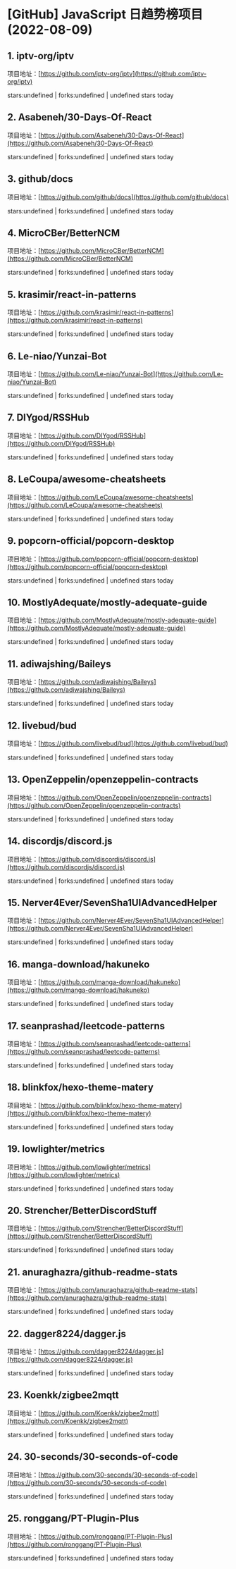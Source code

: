 # [GitHub] JavaScript 日趋势榜项目(2022-08-09)

## 1. iptv-org/iptv 

项目地址：[https://github.com/iptv-org/iptv](https://github.com/iptv-org/iptv)

stars:undefined | forks:undefined | undefined stars today 



## 2. Asabeneh/30-Days-Of-React 

项目地址：[https://github.com/Asabeneh/30-Days-Of-React](https://github.com/Asabeneh/30-Days-Of-React)

stars:undefined | forks:undefined | undefined stars today 



## 3. github/docs 

项目地址：[https://github.com/github/docs](https://github.com/github/docs)

stars:undefined | forks:undefined | undefined stars today 



## 4. MicroCBer/BetterNCM 

项目地址：[https://github.com/MicroCBer/BetterNCM](https://github.com/MicroCBer/BetterNCM)

stars:undefined | forks:undefined | undefined stars today 



## 5. krasimir/react-in-patterns 

项目地址：[https://github.com/krasimir/react-in-patterns](https://github.com/krasimir/react-in-patterns)

stars:undefined | forks:undefined | undefined stars today 



## 6. Le-niao/Yunzai-Bot 

项目地址：[https://github.com/Le-niao/Yunzai-Bot](https://github.com/Le-niao/Yunzai-Bot)

stars:undefined | forks:undefined | undefined stars today 



## 7. DIYgod/RSSHub 

项目地址：[https://github.com/DIYgod/RSSHub](https://github.com/DIYgod/RSSHub)

stars:undefined | forks:undefined | undefined stars today 



## 8. LeCoupa/awesome-cheatsheets 

项目地址：[https://github.com/LeCoupa/awesome-cheatsheets](https://github.com/LeCoupa/awesome-cheatsheets)

stars:undefined | forks:undefined | undefined stars today 



## 9. popcorn-official/popcorn-desktop 

项目地址：[https://github.com/popcorn-official/popcorn-desktop](https://github.com/popcorn-official/popcorn-desktop)

stars:undefined | forks:undefined | undefined stars today 



## 10. MostlyAdequate/mostly-adequate-guide 

项目地址：[https://github.com/MostlyAdequate/mostly-adequate-guide](https://github.com/MostlyAdequate/mostly-adequate-guide)

stars:undefined | forks:undefined | undefined stars today 



## 11. adiwajshing/Baileys 

项目地址：[https://github.com/adiwajshing/Baileys](https://github.com/adiwajshing/Baileys)

stars:undefined | forks:undefined | undefined stars today 



## 12. livebud/bud 

项目地址：[https://github.com/livebud/bud](https://github.com/livebud/bud)

stars:undefined | forks:undefined | undefined stars today 



## 13. OpenZeppelin/openzeppelin-contracts 

项目地址：[https://github.com/OpenZeppelin/openzeppelin-contracts](https://github.com/OpenZeppelin/openzeppelin-contracts)

stars:undefined | forks:undefined | undefined stars today 



## 14. discordjs/discord.js 

项目地址：[https://github.com/discordjs/discord.js](https://github.com/discordjs/discord.js)

stars:undefined | forks:undefined | undefined stars today 



## 15. Nerver4Ever/SevenSha1UIAdvancedHelper 

项目地址：[https://github.com/Nerver4Ever/SevenSha1UIAdvancedHelper](https://github.com/Nerver4Ever/SevenSha1UIAdvancedHelper)

stars:undefined | forks:undefined | undefined stars today 



## 16. manga-download/hakuneko 

项目地址：[https://github.com/manga-download/hakuneko](https://github.com/manga-download/hakuneko)

stars:undefined | forks:undefined | undefined stars today 



## 17. seanprashad/leetcode-patterns 

项目地址：[https://github.com/seanprashad/leetcode-patterns](https://github.com/seanprashad/leetcode-patterns)

stars:undefined | forks:undefined | undefined stars today 



## 18. blinkfox/hexo-theme-matery 

项目地址：[https://github.com/blinkfox/hexo-theme-matery](https://github.com/blinkfox/hexo-theme-matery)

stars:undefined | forks:undefined | undefined stars today 



## 19. lowlighter/metrics 

项目地址：[https://github.com/lowlighter/metrics](https://github.com/lowlighter/metrics)

stars:undefined | forks:undefined | undefined stars today 



## 20. Strencher/BetterDiscordStuff 

项目地址：[https://github.com/Strencher/BetterDiscordStuff](https://github.com/Strencher/BetterDiscordStuff)

stars:undefined | forks:undefined | undefined stars today 



## 21. anuraghazra/github-readme-stats 

项目地址：[https://github.com/anuraghazra/github-readme-stats](https://github.com/anuraghazra/github-readme-stats)

stars:undefined | forks:undefined | undefined stars today 



## 22. dagger8224/dagger.js 

项目地址：[https://github.com/dagger8224/dagger.js](https://github.com/dagger8224/dagger.js)

stars:undefined | forks:undefined | undefined stars today 



## 23. Koenkk/zigbee2mqtt 

项目地址：[https://github.com/Koenkk/zigbee2mqtt](https://github.com/Koenkk/zigbee2mqtt)

stars:undefined | forks:undefined | undefined stars today 



## 24. 30-seconds/30-seconds-of-code 

项目地址：[https://github.com/30-seconds/30-seconds-of-code](https://github.com/30-seconds/30-seconds-of-code)

stars:undefined | forks:undefined | undefined stars today 



## 25. ronggang/PT-Plugin-Plus 

项目地址：[https://github.com/ronggang/PT-Plugin-Plus](https://github.com/ronggang/PT-Plugin-Plus)

stars:undefined | forks:undefined | undefined stars today 



